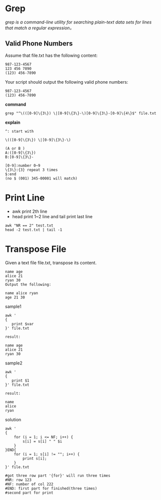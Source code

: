 # Grep
*grep is a command-line utility for searching plain-text data sets for lines that match a regular expression。*

## Valid Phone Numbers
Assume that file.txt has the following content:
```
987-123-4567
123 456 7890
(123) 456-7890
```
Your script should output the following valid phone numbers:
```
987-123-4567
(123) 456-7890
```
**command**
```
grep "^\(([0-9]\{3\}) \|[0-9]\{3\}-\)[0-9]\{3\}-[0-9]\{4\}$" file.txt
```
**explain**
```
^: start with

\(([0-9]\{3\}) \|[0-9]\{3\}-\)

(A or B )
A:([0-9]\{3\}) 
B:[0-9]\{3\}-

[0-9]:number 0~9
\{3\}:{3} repeat 3 times
$:end
(no $ (001) 345-00001 will match)
```
# Print Line
- awk print 2th line
- head print 1~2 line and tail print last line
```
awk "NR == 2" test.txt
head -2 test.txt | tail -1
```
# Transpose File
Given a text file file.txt, transpose its content.
```
name age
alice 21
ryan 30
Output the following:

name alice ryan
age 21 30
```
sample1
```
awk '
{     
   print $var
}' file.txt

result:

name age
alice 21
ryan 30
```
sample2
```
awk '
{     
   print $1
}' file.txt

result:

name
alice
ryan
```
solution
```
awk '
{     
    for (i = 1; i <= NF; i++) {
        s[i] = s[i] " " $i
    }
}END{
    for (i = 1; s[i] != ""; i++) {
        print s[i];
    }
}' file.txt

#got three row part '{for}' will run three times
#NR: row 123
#NF: number of col 222
#END: first part for finished(three times)
#second part for print
```





